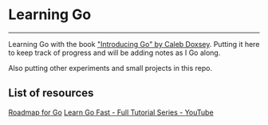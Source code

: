 # Learning Go

---

Learning Go with the book ["Introducing Go" by Caleb Doxsey](https://www.oreilly.com/library/view/introducing-go/9781491941997/).
Putting it here to keep track of progress and will be adding notes as I Go along. 

Also putting other experiments and small projects in this repo.

## List of resources
[Roadmap for Go](https://roadmap.sh/golang)
[Learn Go Fast - Full Tutorial Series - YouTube](https://www.youtube.com/playlist?list=PLstEdxtNm3vt_Ft-_MSzvgE98WwdsOIUG)
